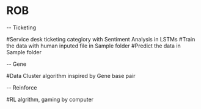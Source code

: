 # ROB

-- Ticketing

#Service desk ticketing categlory with Sentiment Analysis in LSTMs
#Train the data with human inputed file in Sample folder 
#Predict the data in Sample folder

-- Gene 

#Data Cluster algorithm inspired by Gene base pair

-- Reinforce

#RL algrithm, gaming by computer 

